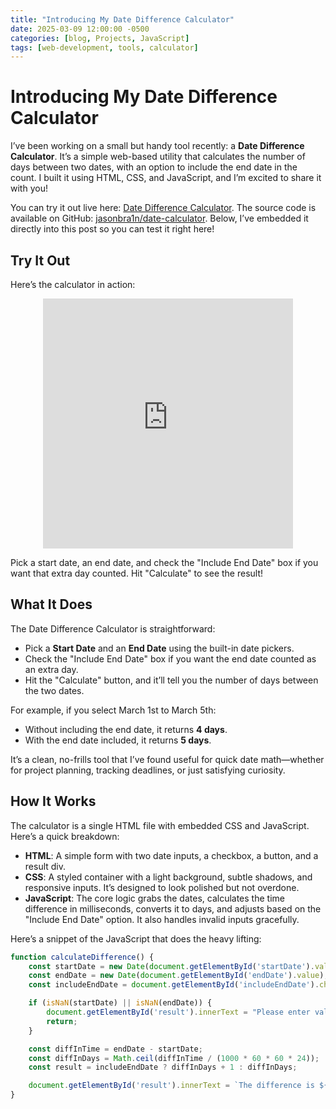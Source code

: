 ```yaml
---
title: "Introducing My Date Difference Calculator"
date: 2025-03-09 12:00:00 -0500
categories: [blog, Projects, JavaScript]
tags: [web-development, tools, calculator]
---
```


# Introducing My Date Difference Calculator

I’ve been working on a small but handy tool recently: a **Date Difference Calculator**. It’s a simple web-based utility that calculates the number of days between two dates, with an option to include the end date in the count. I built it using HTML, CSS, and JavaScript, and I’m excited to share it with you!

You can try it out live here: [Date Difference Calculator](https://jasonbra1n.github.io/date-calculator/). The source code is available on GitHub: [jasonbra1n/date-calculator](https://github.com/jasonbra1n/date-calculator). Below, I’ve embedded it directly into this post so you can test it right here!

## Try It Out

Here’s the calculator in action:

<iframe src="https://jasonbra1n.github.io/date-calculator/" width="400" height="400" frameborder="0" style="display: block; margin: 0 auto;"></iframe>

Pick a start date, an end date, and check the "Include End Date" box if you want that extra day counted. Hit "Calculate" to see the result!

## What It Does

The Date Difference Calculator is straightforward:
- Pick a **Start Date** and an **End Date** using the built-in date pickers.
- Check the "Include End Date" box if you want the end date counted as an extra day.
- Hit the "Calculate" button, and it’ll tell you the number of days between the two dates.

For example, if you select March 1st to March 5th:
- Without including the end date, it returns **4 days**.
- With the end date included, it returns **5 days**.

It’s a clean, no-frills tool that I’ve found useful for quick date math—whether for project planning, tracking deadlines, or just satisfying curiosity.

## How It Works

The calculator is a single HTML file with embedded CSS and JavaScript. Here’s a quick breakdown:

- **HTML**: A simple form with two date inputs, a checkbox, a button, and a result div.
- **CSS**: A styled container with a light background, subtle shadows, and responsive inputs. It’s designed to look polished but not overdone.
- **JavaScript**: The core logic grabs the dates, calculates the time difference in milliseconds, converts it to days, and adjusts based on the "Include End Date" option. It also handles invalid inputs gracefully.

Here’s a snippet of the JavaScript that does the heavy lifting:

```javascript
function calculateDifference() {
    const startDate = new Date(document.getElementById('startDate').value);
    const endDate = new Date(document.getElementById('endDate').value);
    const includeEndDate = document.getElementById('includeEndDate').checked;

    if (isNaN(startDate) || isNaN(endDate)) {
        document.getElementById('result').innerText = "Please enter valid dates.";
        return;
    }

    const diffInTime = endDate - startDate;
    const diffInDays = Math.ceil(diffInTime / (1000 * 60 * 60 * 24));
    const result = includeEndDate ? diffInDays + 1 : diffInDays;

    document.getElementById('result').innerText = `The difference is ${result} day(s).`;
}
